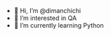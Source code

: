 - 👋 Hi, I’m @dimanchichi
- 👀 I’m interested in QA
- 🌱 I’m currently learning Python

<!---
dimanchichi/dimanchichi is a ✨ special ✨ repository because its `README.md` (this file) appears on your GitHub profile.
You can click the Preview link to take a look at your changes.
--->
